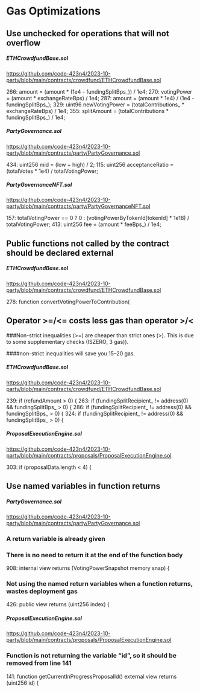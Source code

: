 # Gas Optimizations
## Use unchecked for operations that will not overflow

##### ETHCrowdfundBase.sol
https://github.com/code-423n4/2023-10-party/blob/main/contracts/crowdfund/ETHCrowdfundBase.sol

266: amount = (amount * (1e4 - fundingSplitBps_)) / 1e4;
270: votingPower = (amount * exchangeRateBps) / 1e4;
287: amount = (amount * 1e4) / (1e4 - fundingSplitBps_);
329: uint96 newVotingPower = (totalContributions_ * exchangeRateBps) / 1e4;
355: splitAmount = (totalContributions * fundingSplitBps_) / 1e4;

##### PartyGovernance.sol
https://github.com/code-423n4/2023-10-party/blob/main/contracts/party/PartyGovernance.sol

434: uint256 mid = (low + high) / 2;
115: uint256 acceptanceRatio = (totalVotes * 1e4) / totalVotingPower;

##### PartyGovernanceNFT.sol

https://github.com/code-423n4/2023-10-party/blob/main/contracts/party/PartyGovernanceNFT.sol

157: totalVotingPower == 0 ? 0 : (votingPowerByTokenId[tokenId] * 1e18) / totalVotingPower;
413: uint256 fee = (amount * feeBps_) / 1e4;

## Public functions not called by the contract should be declared external

##### ETHCrowdfundBase.sol

https://github.com/code-423n4/2023-10-party/blob/main/contracts/crowdfund/ETHCrowdfundBase.sol

278: function convertVotingPowerToContribution(

## Operator >=/<= costs less gas than operator >/<

###Non-strict inequalities (>=) are cheaper than strict ones (>). This is due to some supplementary checks (ISZERO, 3 gas)).

####non-strict inequalities will save you 15–20 gas.

##### ETHCrowdfundBase.sol

https://github.com/code-423n4/2023-10-party/blob/main/contracts/crowdfund/ETHCrowdfundBase.sol

239: if (refundAmount > 0) {
263: if (fundingSplitRecipient_ != address(0) && fundingSplitBps_ > 0) {
286: if (fundingSplitRecipient_ != address(0) && fundingSplitBps_ > 0) {
324: if (fundingSplitRecipient_ != address(0) && fundingSplitBps_ > 0) {

##### ProposalExecutionEngine.sol

https://github.com/code-423n4/2023-10-party/blob/main/contracts/proposals/ProposalExecutionEngine.sol

303: if (proposalData.length < 4) {

## Use named variables in function returns

##### PartyGovernance.sol

https://github.com/code-423n4/2023-10-party/blob/main/contracts/party/PartyGovernance.sol

### A return variable is already given
### There is no need to return it at the end of the function body

908:  internal view returns (VotingPowerSnapshot memory snap) {

### Not using the named return variables when a function returns, wastes deployment gas

426:  public view returns (uint256 index) {

##### ProposalExecutionEngine.sol

https://github.com/code-423n4/2023-10-party/blob/main/contracts/proposals/ProposalExecutionEngine.sol

### Function is not returning the variable “id”, so it should be removed from line 141

141: function getCurrentInProgressProposalId() external view returns (uint256 id) {